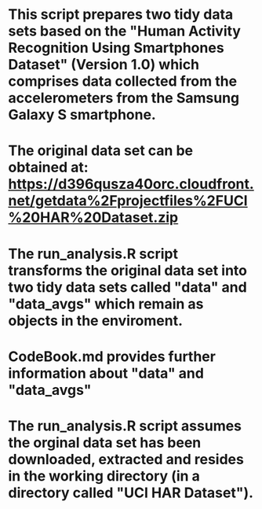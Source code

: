 # This script prepares two tidy data sets based on the "Human Activity Recognition Using Smartphones Dataset" (Version 1.0) which comprises data collected from the accelerometers from the Samsung Galaxy S smartphone. 
# The original data set can be obtained at: https://d396qusza40orc.cloudfront.net/getdata%2Fprojectfiles%2FUCI%20HAR%20Dataset.zip
# The run_analysis.R script transforms the original data set into two tidy data sets called "data" and "data_avgs" which remain as objects in the enviroment.
# CodeBook.md provides further information about "data" and "data_avgs"
# The run_analysis.R script assumes the orginal data set has been downloaded, extracted and resides in the working directory (in a directory called "UCI HAR Dataset"). 

